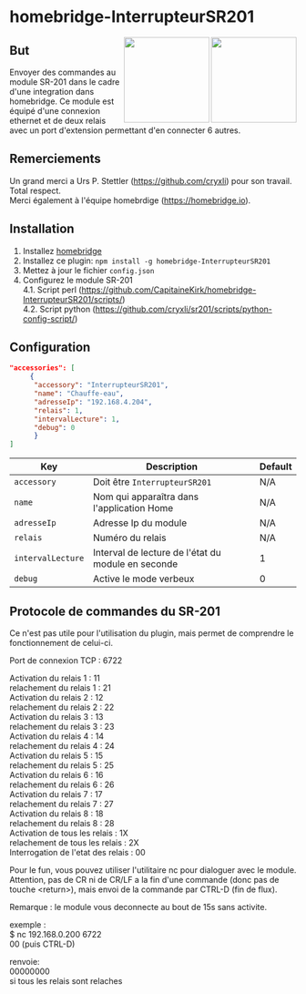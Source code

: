 # homebridge-InterrupteurSR201
<img src="https://github.com/CapitaineKirk/homebridge-InterrupteurCommande/blob/master/photos/photo1.jpg" width=150 align="right" />  
<img src="https://github.com/CapitaineKirk/homebridge-InterrupteurCommande/blob/master/photos/photo2.jpg" width=150 align="right" />  

## But

Envoyer des commandes au module SR-201 dans le cadre d'une integration dans homebridge.
Ce module est équipé d'une connexion ethernet et de deux relais avec un port d'extension permettant d'en connecter 6 autres.  

## Remerciements
Un grand merci a Urs P. Stettler (https://github.com/cryxli) pour son travail.  
Total respect.  
Merci également à l'équipe homebrdige (https://homebridge.io). 

## Installation

1. Installez [homebridge](https://github.com/nfarina/homebridge#installation-details)  
2. Installez ce plugin: `npm install -g homebridge-InterrupteurSR201`  
3. Mettez à jour le fichier `config.json`  
4. Configurez le module SR-201  
4.1. Script perl (https://github.com/CapitaineKirk/homebridge-InterrupteurSR201/scripts/)  
4.2. Script python (https://github.com/cryxli/sr201/scripts/python-config-script/) 

## Configuration

```json
"accessories": [
     {
      "accessory": "InterrupteurSR201",
      "name": "Chauffe-eau",
      "adresseIp": "192.168.4.204",
      "relais": 1,
      "intervalLecture": 1,
      "debug": 0 
      }
]
```

| Key | Description | Default |
| --- | --- | --- |
| `accessory` | Doit être `InterrupteurSR201` | N/A |
| `name` | Nom qui apparaîtra dans l'application Home | N/A |
| `adresseIp` | Adresse Ip du module | N/A |
| `relais` | Numéro du relais | N/A |
| `intervalLecture` | Interval de lecture de l'état du module en seconde| 1 |
| `debug` | Active le mode verbeux | 0 |

## Protocole de commandes du SR-201
Ce n'est pas utile pour l'utilisation du plugin, mais permet de comprendre le fonctionnement de celui-ci.

Port de connexion TCP : 6722

Activation du relais 1  : 11   
relachement du relais 1 : 21  
Activation du relais 2  : 12  
relachement du relais 2 : 22  
Activation du relais 3  : 13  
relachement du relais 3 : 23  
Activation du relais 4  : 14  
relachement du relais 4 : 24  
Activation du relais 5  : 15  
relachement du relais 5 : 25  
Activation du relais 6  : 16  
relachement du relais 6 : 26  
Activation du relais 7  : 17  
relachement du relais 7 : 27  
Activation du relais 8  : 18  
relachement du relais 8 : 28  
Activation de tous les relais : 1X  
relachement de tous les relais : 2X  
Interrogation de l'etat des relais : 00  


Pour le fun, vous pouvez utiliser l'utilitaire nc pour dialoguer avec le module.  
Attention, pas de CR ni de CR/LF a la fin d'une commande (donc pas de touche \<return\>), mais envoi de la commande par CTRL-D (fin de flux).  


Remarque : le module vous deconnecte au bout de 15s sans activite.  


exemple :  
$ nc 192.168.0.200 6722  
00 (puis CTRL-D)  

renvoie:  
00000000  
si tous les relais sont relaches  



